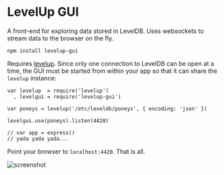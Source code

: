 LevelUp GUI
===========

A front-end for exploring data stored in LevelDB. Uses websockets to stream data to the browser on the fly.

    npm install levelup-gui

Requires [levelup](http://github.com/rvagg/levelup). Since only one connection to LevelDB can be open at a time, 
the GUI must be started from within your app so that it can share the `levelup` instance:

    var levelup  = require('levelup')
      , levelgui = require('levelup-gui')

    var poneys = levelup('/etc/leveldb/poneys', { encoding: 'json' })

    levelgui.use(poneys).listen(4420)

    // var app = express()
    // yada yada yada...

Point your browser to `localhost:4420`. That is all.

![screenshot](http://f.cl.ly/items/1i253S0n3o3C0C0T3M3R/Image%202013.04.22%205%3A48%3A40%20PM.png)